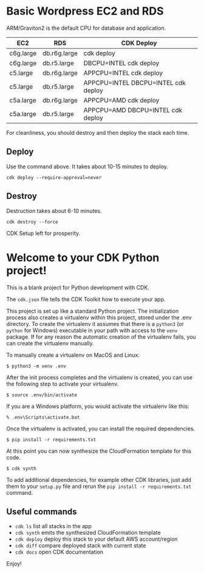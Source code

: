# Basic Wordpress EC2 and RDS

ARM/Graviton2 is the default CPU for database and application.

|     EC2   |      RDS     |          CDK Deploy                 |
|-----------|--------------|-------------------------------------|
| c6g.large | db.r6g.large | cdk deploy                          |
| c6g.large | db.r5.large  | DBCPU=INTEL cdk deploy              |
| c5.large  | db.r6g.large | APPCPU=INTEL cdk deploy             |
| c5.large  | db.r5.large  | APPCPU=INTEL DBCPU=INTEL cdk deploy |
| c5a.large | db.r6g.large | APPCPU=AMD cdk deploy               |
| c5a.large | db.r5.large  | APPCPU=AMD DBCPU=INTEL cdk deploy   |

For cleanliness, you should destroy and then deploy the stack each time.

## Deploy
Use the command above. It takes about 10-15 minutes to deploy.
```
cdk deploy --require-approval=never
```

## Destroy
Destruction takes about 6-10 minutes.
```
cdk destroy --force
```


CDK Setup left for prosperity.


# Welcome to your CDK Python project!

This is a blank project for Python development with CDK.

The `cdk.json` file tells the CDK Toolkit how to execute your app.

This project is set up like a standard Python project.  The initialization
process also creates a virtualenv within this project, stored under the .env
directory.  To create the virtualenv it assumes that there is a `python3`
(or `python` for Windows) executable in your path with access to the `venv`
package. If for any reason the automatic creation of the virtualenv fails,
you can create the virtualenv manually.

To manually create a virtualenv on MacOS and Linux:

```
$ python3 -m venv .env
```

After the init process completes and the virtualenv is created, you can use the following
step to activate your virtualenv.

```
$ source .env/bin/activate
```

If you are a Windows platform, you would activate the virtualenv like this:

```
% .env\Scripts\activate.bat
```

Once the virtualenv is activated, you can install the required dependencies.

```
$ pip install -r requirements.txt
```

At this point you can now synthesize the CloudFormation template for this code.

```
$ cdk synth
```

To add additional dependencies, for example other CDK libraries, just add
them to your `setup.py` file and rerun the `pip install -r requirements.txt`
command.

## Useful commands

 * `cdk ls`          list all stacks in the app
 * `cdk synth`       emits the synthesized CloudFormation template
 * `cdk deploy`      deploy this stack to your default AWS account/region
 * `cdk diff`        compare deployed stack with current state
 * `cdk docs`        open CDK documentation

Enjoy!
